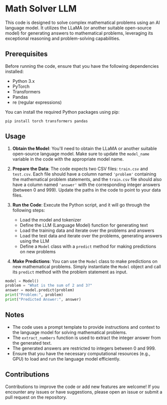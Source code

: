 # Math Solver LLM

This code is designed to solve complex mathematical problems using an AI language model. It utilizes the LLaMA (or another suitable open-source model) for generating answers to mathematical problems, leveraging its exceptional reasoning and problem-solving capabilities.

## Prerequisites

Before running the code, ensure that you have the following dependencies installed:

- Python 3.x
- PyTorch
- Transformers
- Pandas
- re (regular expressions)

You can install the required Python packages using pip:

```
pip install torch transformers pandas
```

## Usage

1. **Obtain the Model**: You'll need to obtain the LLaMA or another suitable open-source language model. Make sure to update the `model_name` variable in the code with the appropriate model name.

2. **Prepare the Data**: The code expects two CSV files: `train.csv` and `test.csv`. Each file should have a column named `'problem'` containing the mathematical problem statements, and the `train.csv` file should also have a column named `'answer'` with the corresponding integer answers (between 0 and 999). Update the paths in the code to point to your data files.

3. **Run the Code**: Execute the Python script, and it will go through the following steps:
   - Load the model and tokenizer
   - Define the LLM (Language Model) function for generating text
   - Load the training data and iterate over the problems and answers
   - Load the test data and iterate over the problems, generating answers using the LLM
   - Define a `Model` class with a `predict` method for making predictions on new problems

4. **Make Predictions**: You can use the `Model` class to make predictions on new mathematical problems. Simply instantiate the `Model` object and call its `predict` method with the problem statement as input.

```python
model = Model()
problem = "What is the sum of 2 and 3?"
answer = model.predict(problem)
print("Problem:", problem)
print("Predicted Answer:", answer)
```

## Notes

- The code uses a prompt template to provide instructions and context to the language model for solving mathematical problems.
- The `extract_numbers` function is used to extract the integer answer from the generated text.
- The generated answers are restricted to integers between 0 and 999.
- Ensure that you have the necessary computational resources (e.g., GPU) to load and run the language model efficiently.

## Contributions

Contributions to improve the code or add new features are welcome! If you encounter any issues or have suggestions, please open an issue or submit a pull request on the repository.
